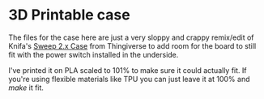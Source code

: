 # 3D Printable case

The files for the case here are just a very sloppy and crappy remix/edit of Knifa's [Sweep 2.x Case](https://www.thingiverse.com/thing:5171857) from Thingiverse to add room for the board to still fit with the power switch installed in the underside. 

I've printed it on PLA scaled to 101% to make sure it could actually fit. If you're using flexible materials like TPU you can just leave it at 100% and _make_ it fit. 
